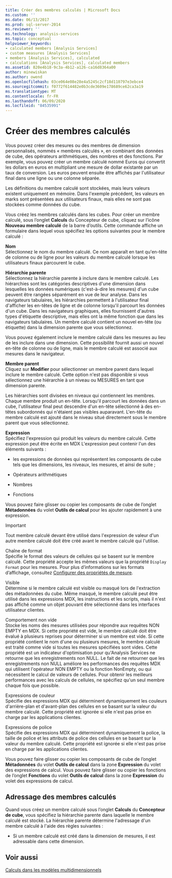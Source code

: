 ```yaml
---
title: Créer des membres calculés | Microsoft Docs
ms.custom: ''
ms.date: 06/13/2017
ms.prod: sql-server-2014
ms.reviewer: ''
ms.technology: analysis-services
ms.topic: conceptual
helpviewer_keywords:
- calculated members [Analysis Services]
- custom measures [Analysis Services]
- members [Analysis Services], calculated
- calculations [Analysis Services], calculated members
ms.assetid: 820e4b18-9c3a-4b12-a126-ca16d8364a00
author: minewiskan
ms.author: owend
ms.openlocfilehash: 03ce064e08e28e4a5245c2cf18d110797e3ebce4
ms.sourcegitcommit: f0772f614482e0b3cde3609e178689ce62ca3a19
ms.translationtype: MT
ms.contentlocale: fr-FR
ms.lasthandoff: 06/09/2020
ms.locfileid: "84535991"
---
```

# <a name="create-calculated-members"></a>Créer des membres calculés
  Vous pouvez créer des mesures ou des membres de dimension personnalisés, nommés « membres calculés », en combinant des données de cube, des opérateurs arithmétiques, des nombres et des fonctions. Par exemple, vous pouvez créer un membre calculé nommé Euros qui convertit les dollars en euros en multipliant une mesure de dollar existante par un taux de conversion. Les euros peuvent ensuite être affichés par l'utilisateur final dans une ligne ou une colonne séparée.  
  
 Les définitions du membre calculé sont stockées, mais leurs valeurs existent uniquement en mémoire. Dans l'exemple précédent, les valeurs en marks sont présentées aux utilisateurs finaux, mais elles ne sont pas stockées comme données du cube.  
  
 Vous créez les membres calculés dans les cubes. Pour créer un membre calculé, sous l’onglet **Calculs** du Concepteur de cube, cliquez sur l’icône **Nouveau membre calculé** de la barre d’outils. Cette commande affiche un formulaire dans lequel vous spécifiez les options suivantes pour le membre calculé :  
  
 **Nom**  
 Sélectionnez le nom du membre calculé. Ce nom apparaît en tant qu'en-tête de colonne ou de ligne pour les valeurs du membre calculé lorsque les utilisateurs finaux parcourent le cube.  
  
 **Hiérarchie parente**  
 Sélectionnez la hiérarchie parente à inclure dans le membre calculé. Les hiérarchies sont les catégories descriptives d'une dimension dans lesquelles les données numériques (c'est-à-dire les mesures) d'un cube peuvent être rangées séparément en vue de leur analyse. Dans les navigateurs tabulaires, les hiérarchies permettent à l'utilisateur final d'afficher les en-têtes de ligne et de colonne lorsqu'il parcourt les données d'un cube. Dans les navigateurs graphiques, elles fournissent d'autres types d'étiquette descriptive, mais elles ont la même fonction que dans les navigateurs tabulaires. Un membre calculé contient un nouvel en-tête (ou étiquette) dans la dimension parente que vous sélectionnez.  
  
 Vous pouvez également inclure le membre calculé dans les mesures au lieu de les inclure dans une dimension. Cette possibilité fournit aussi un nouvel en-tête de colonne ou de ligne, mais le membre calculé est associé aux mesures dans le navigateur.  
  
 **Membre parent**  
 Cliquez sur **Modifier** pour sélectionner un membre parent dans lequel inclure le membre calculé. Cette option n'est pas disponible si vous sélectionnez une hiérarchie à un niveau ou MESURES en tant que dimension parente.  
  
 Les hiérarchies sont divisées en niveaux qui contiennent les membres. Chaque membre produit un en-tête. Lorsqu'il parcourt les données dans un cube, l'utilisateur final peut descendre d'un en-tête sélectionné à des en-têtes subordonnés qui n'étaient pas visibles auparavant. L'en-tête du membre calculé est ajouté dans le niveau situé directement sous le membre parent que vous sélectionnez.  
  
 **Expression**  
 Spécifiez l'expression qui produit les valeurs du membre calculé. Cette expression peut être écrite en MDX L'expression peut contenir l'un des éléments suivants :  
  
-   les expressions de données qui représentent les composants de cube tels que les dimensions, les niveaux, les mesures, et ainsi de suite ;  
  
-   Opérateurs arithmétiques  
  
-   Nombres  
  
-   Fonctions  
  
 Vous pouvez faire glisser ou copier les composants de cube de l’onglet **Métadonnées** du volet **Outils de calcul** pour les ajouter rapidement à une expression.  
  
> [!IMPORTANT]  
>  Tout membre calculé devant être utilisé dans l'expression de valeur d'un autre membre calculé doit être créé avant le membre calculé qui l'utilise.  
  
 Chaîne de format  
 Spécifie le format des valeurs de cellules qui se basent sur le membre calculé. Cette propriété accepte les mêmes valeurs que la propriété `Display Format` pour les mesures. Pour plus d’informations sur les formats d’affichage, consultez [Configurer des propriétés de mesure](configure-measure-properties.md).  
  
 Visible  
 Détermine si le membre calculé est visible ou masqué lors de l'extraction des métadonnées du cube. Même masqué, le membre calculé peut être utilisé dans les expressions MDX, les instructions et les scripts, mais il n'est pas affiché comme un objet pouvant être sélectionné dans les interfaces utilisateur clientes.  
  
 Comportement non vide  
 Stocke les noms des mesures utilisées pour répondre aux requêtes NON EMPTY en MDX. Si cette propriété est vide, le membre calculé doit être évalué à plusieurs reprises pour déterminer si un membre est vide. Si cette propriété contient le nom d'une ou plusieurs mesures, le membre calculé est traité comme vide si toutes les mesures spécifiées sont vides. Cette propriété est un indicateur d'optimisation pour qu'Analysis Services ne retourne que les enregistrements non NULL. Le fait de ne retourner que les enregistrements non NULL améliore les performances des requêtes MDX qui utilisent l'opérateur NON EMPTY ou la fonction NonEmpty, ou qui nécessitent le calcul de valeurs de cellules. Pour obtenir les meilleurs performances avec les calculs de cellules, ne spécifiez qu'un seul membre chaque fois que possible.  
  
 Expressions de couleur  
 Spécifie des expressions MDX qui déterminent dynamiquement les couleurs d'arrière-plan et d'avant-plan des cellules en se basant sur la valeur du membre calculé. Cette propriété est ignorée si elle n'est pas prise en charge par les applications clientes.  
  
 Expressions de police  
 Spécifie des expressions MDX qui déterminent dynamiquement la police, la taille de police et les attributs de police des cellules en se basant sur la valeur du membre calculé. Cette propriété est ignorée si elle n'est pas prise en charge par les applications clientes.  
  
 Vous pouvez faire glisser ou copier les composants de cube de l’onglet **Métadonnées** du volet **Outils de calcul** dans la zone **Expression** du volet des expressions de calcul. Vous pouvez faire glisser ou copier les fonctions de l’onglet **Fonctions** du volet **Outils de calcul** dans la zone **Expression** du volet des expressions de calcul.  
  
## <a name="addressing-calculated-members"></a>Adressage des membres calculés  
 Quand vous créez un membre calculé sous l’onglet **Calculs** du **Concepteur de cube**, vous spécifiez la hiérarchie parente dans laquelle le membre calculé est stocké. La hiérarchie parente détermine l'adressage d'un membre calculé à l'aide des règles suivantes :  
  
-   Si un membre calculé est créé dans la dimension de mesures, il est adressable dans cette dimension.  
  
## <a name="see-also"></a>Voir aussi  
 [Calculs dans les modèles multidimensionnels](calculations-in-multidimensional-models.md)  
  
  
